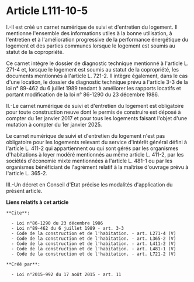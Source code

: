 # Article L111-10-5

I.-Il est créé un carnet numérique de suivi et d'entretien du logement. Il mentionne l'ensemble des informations utiles à la
bonne utilisation, à l'entretien et à l'amélioration progressive de la performance énergétique du logement et des parties
communes lorsque le logement est soumis au statut de la copropriété. 

Ce carnet intègre le dossier de diagnostic technique mentionné à l'article L. 271-4 et, lorsque le logement est soumis au
statut de la copropriété, les documents mentionnés à l'article L. 721-2. Il intègre également, dans le cas d'une location, le
dossier de diagnostic technique prévu à l'article 3-3 de la loi n° 89-462 du 6 juillet 1989 tendant à améliorer les rapports
locatifs et portant modification de la loi n° 86-1290 du 23 décembre 1986. 

II.-Le carnet numérique de suivi et d'entretien du logement est obligatoire pour toute construction neuve dont le permis de
construire est déposé à compter du 1er janvier 2017 et pour tous les logements faisant l'objet d'une mutation à compter du
1er janvier 2025. 

Le carnet numérique de suivi et d'entretien du logement n'est pas obligatoire pour les logements relevant du service
d'intérêt général défini à l'article L. 411-2 qui appartiennent ou qui sont gérés par les organismes d'habitations à loyer
modéré mentionnés au même article L. 411-2, par les sociétés d'économie mixte mentionnées à l'article L. 481-1 ou par les
organismes bénéficiant de l'agrément relatif à la maîtrise d'ouvrage prévu à l'article L. 365-2. 

III.-Un décret en Conseil d'Etat précise les modalités d'application du présent article.

**Liens relatifs à cet article**

	**Cite**:

	  - Loi n°86-1290 du 23 décembre 1986
	  - Loi n°89-462 du 6 juillet 1989 - art. 3-3
	  - Code de la construction et de l'habitation. - art. L271-4 (V)
	  - Code de la construction et de l'habitation. - art. L365-2 (V)
	  - Code de la construction et de l'habitation. - art. L411-2 (V)
	  - Code de la construction et de l'habitation. - art. L481-1 (V)
	  - Code de la construction et de l'habitation. - art. L721-2 (V)

	**Créé par**:

	  - Loi n°2015-992 du 17 août 2015 - art. 11
